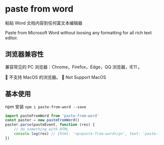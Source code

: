 # paste from word

粘贴 Word 文档内容到任何富文本编辑器

Paste from Microsoft Word without loosing any formatting for all rich text editor.

## 浏览器兼容性

兼容常见的 PC 浏览器：Chrome，Firefox，Edge，QQ 浏览器，IE11 。

🚧 不支持 MacOS 的浏览器。
🚧 Not Support MacOS

## 基本使用

npm 安装 `npm i paste-from-word --save`

```js
import pasteFromWord from 'paste-from-word'
const paster = new pasteFromWord()
paster.parse(pasteEvent, function (res) {
    // do something with HTML
    console.log(res) // {html: '<p>paste-from-word</p>', text: 'paste-from-word'}
})
```
